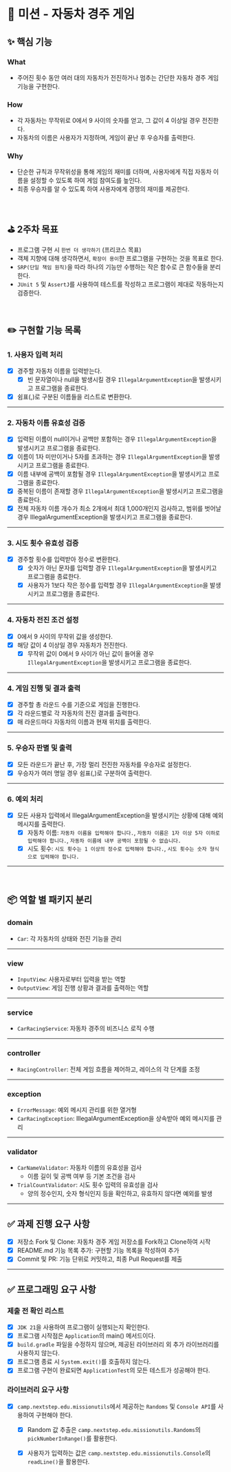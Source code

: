 # 🚗 미션 - 자동차 경주 게임
## ✨ 핵심 기능
### What
- 주어진 횟수 동안 여러 대의 자동차가 전진하거나 멈추는 간단한 자동차 경주 게임 기능을 구현한다.

### How
- 각 자동차는 무작위로 0에서 9 사이의 숫자를 얻고, 그 값이 4 이상일 경우 전진한다.
- 자동차의 이름은 사용자가 지정하며, 게임이 끝난 후 우승자를 출력한다.

### Why
- 단순한 규칙과 무작위성을 통해 게임의 재미를 더하며, 사용자에게 직접 자동차 이름을 설정할 수 있도록 하여 게임 참여도를 높인다.
- 최종 우승자를 알 수 있도록 하여 사용자에게 경쟁의 재미를 제공한다.

<br/>

## ⛳️ 2주차 목표
- 프로그램 구현 시 `한번 더 생각하기` (프리코스 목표)
- 객체 지향에 대해 생각하면서, `확장이 용이`한 프로그램을 구현하는 것을 목표로 한다.
- `SRP(단일 책임 원칙)`을 따라 하나의 기능만 수행하는 작은 함수로 큰 함수들을 분리한다.
- `JUnit 5` 및 `AssertJ`를 사용하여 테스트를 작성하고 프로그램이 제대로 작동하는지 검증한다.

<br/>

## ✏️ 구현할 기능 목록
### 1. 사용자 입력 처리
- [x] 경주할 자동차 이름을 입력받는다.
    - [x] 빈 문자열이나 null을 발생시킬 경우 `IllegalArgumentException`을 발생시키고 프로그램을 종료한다.
- [x] 쉼표(,)로 구분된 이름들을 리스트로 변환한다.
---
### 2. 자동차 이름 유효성 검증
- [x] 입력된 이름이 null이거나 공백만 포함하는 경우 `IllegalArgumentException`을 발생시키고 프로그램을 종료한다.
- [x] 이름이 1자 미만이거나 5자를 초과하는 경우 `IllegalArgumentException`을 발생시키고 프로그램을 종료한다.
- [x] 이름 내부에 공백이 포함될 경우 `IllegalArgumentException`을 발생시키고 프로그램을 종료한다.
- [x] 중복된 이름이 존재할 경우 `IllegalArgumentException`을 발생시키고 프로그램을 종료한다.
- [x] 전체 자동차 이름 개수가 최소 2개에서 최대 1,000개인지 검사하고, 범위를 벗어날 경우 IllegalArgumentException을 발생시키고 프로그램을 종료한다.
---
### 3. 시도 횟수 유효성 검증
- [x] 경주할 횟수를 입력받아 정수로 변환한다.
  - [x] 숫자가 아닌 문자를 입력할 경우 `IllegalArgumentException`을 발생시키고 프로그램을 종료한다.
  - [x] 사용자가 1보다 작은 정수를 입력할 경우 `IllegalArgumentException`을 발생시키고 프로그램을 종료한다.
---
### 4. 자동차 전진 조건 설정
- [x] 0에서 9 사이의 무작위 값을 생성한다.
- [x] 해당 값이 4 이상일 경우 자동차가 전진한다.
    - [x] 무작위 값이 0에서 9 사이가 아닌 값이 들어올 경우 `IllegalArgumentException`을 발생시키고 프로그램을 종료한다.
---
### 4. 게임 진행 및 결과 출력
- [x] 경주할 총 라운드 수를 기준으로 게임을 진행한다. 
- [x] 각 라운드별로 각 자동차의 전진 결과를 출력한다.
- [x] 매 라운드마다 자동차의 이름과 현재 위치를 출력한다.
---
### 5. 우승자 판별 및 출력
- [x] 모든 라운드가 끝난 후, 가장 멀리 전진한 자동차를 우승자로 설정한다.
- [x] 우승자가 여러 명일 경우 쉼표(,)로 구분하여 출력한다.
---
### 6. 예외 처리
- [x] 모든 사용자 입력에서 IllegalArgumentException을 발생시키는 상황에 대해 예외 메시지를 출력한다.
    - [x] 자동차 이름: `자동차 이름을 입력해야 합니다.`, `자동차 이름은 1자 이상 5자 이하로 입력해야 합니다.`, `자동차 이름에 내부 공백이 포함될 수 없습니다.`
    - [x] 시도 횟수: `시도 횟수는 1 이상의 정수로 입력해야 합니다.`, `시도 횟수는 숫자 형식으로 입력해야 합니다.`
---
<br/>

## 📦 역할 별 패키지 분리
### domain
- `Car`: 각 자동차의 상태와 전진 기능을 관리
---
### view
- `InputView`: 사용자로부터 입력을 받는 역할
- `OutputView`: 게임 진행 상황과 결과를 출력하는 역할
---
### service
- `CarRacingService`: 자동차 경주의 비즈니스 로직 수행
---
### controller
- `RacingController`: 전체 게임 흐름을 제어하고, 레이스의 각 단계를 조정 
---
### exception
- `ErrorMessage`: 예외 메시지 관리를 위한 열거형
- `CarRacingException`: IllegalArgumentException을 상속받아 예외 메시지를 관리
---
### validator
- `CarNameValidator`: 자동차 이름의 유효성을 검사 
    - 이름 길이 및 공백 여부 등 기본 조건을 검사
- `TrialCountValidator`: 시도 횟수 입력의 유효성을 검사
    - 양의 정수인지, 숫자 형식인지 등을 확인하고, 유효하지 않다면 예외를 발생
---

## ✅ 과제 진행 요구 사항
- [x] 저장소 Fork 및 Clone: 자동차 경주 게임 저장소를 Fork하고 Clone하여 시작
- [x] README.md 기능 목록 추가: 구현할 기능 목록을 작성하여 추가
- [x] Commit 및 PR: 기능 단위로 커밋하고, 최종 Pull Request를 제출 
---
## ✅ 프로그래밍 요구 사항
### 제출 전 확인 리스트
- [x] `JDK 21`을 사용하여 프로그램이 실행되는지 확인한다.
- [x] 프로그램 시작점은 `Application`의 main() 메서드이다.
- [x] `build.gradle` 파일을 수정하지 않으며, 제공된 라이브러리 외 추가 라이브러리를 사용하지 않는다.
- [x] 프로그램 종료 시 `System.exit()`를 호출하지 않는다.
- [x] 프로그램 구현이 완료되면 `ApplicationTest`의 모든 테스트가 성공해야 한다.
### 라이브러리 요구 사항
- [x] `camp.nextstep.edu.missionutils`에서 제공하는 `Randoms` 및 `Console API`를 사용하여 구현해야 한다.
  - [x] Random 값 추출은 `camp.nextstep.edu.missionutils.Randoms`의 `pickNumberInRange()`를 활용한다.
  - [x] 사용자가 입력하는 값은 `camp.nextstep.edu.missionutils.Console`의 `readLine()`을 활용한다.



